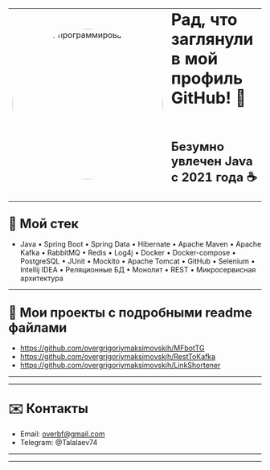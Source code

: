 
<table style="width: 100%; border: 0px;">
  <tr>
    <td>
      <a href="https://github.com/overgrigoriymaksimovskih">
        <img src="https://www.oracle.com/a/ocom/img/rc30v1-java-se.png" alt="а как тут программировать?" width="300" style="border-radius: 50%;">
      </a>
    </td>
    <td>
      <h1 style="margin-bottom: 0; margin-top: 0;">Рад, что заглянули в мой профиль GitHub!  👋</h1>
  <h2>
      <p style="margin-bottom: 0; margin-top: 0;">
        <br> Безумно увлечен Java с 2021 года ☕️
      </p>
  </h2>
    </td>
  </tr>
</table>




## <span style="font-size: 1.2em;">🔧 Мой стек</span>
* Java • Spring Boot • Spring Data • Hibernate • Apache Maven • Apache Kafka • RabbitMQ • Redis • Log4j • Docker • Docker-compose • PostgreSQL • JUnit • Mockito • Apache Tomcat • GitHub • Selenium • Intellij IDEA • Реляционные БД • Монолит • REST • Микросервисная архитектура

---
## <span style="font-size: 1.2em;">📂 Мои проекты с подробными readme файлами</span>
*   https://github.com/overgrigoriymaksimovskih/MFbotTG
*   https://github.com/overgrigoriymaksimovskih/RestToKafka
*   https://github.com/overgrigoriymaksimovskih/LinkShortener
---
---

## <span style="font-size: 1.2em;">✉️ Контакты</span>

*   Email: [overbf@gmail.com](mailto:overbf@gmail.com)
*   Telegram: @Talalaev74
---
---


